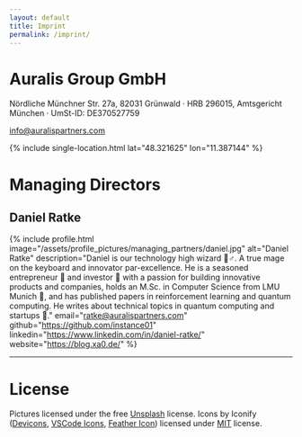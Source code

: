 ```yaml
---
layout: default
title: Imprint
permalink: /imprint/
---
```


# Auralis Group GmbH
Nördliche Münchner Str. 27a, 82031 Grünwald · HRB 296015, Amtsgericht München · UmSt-ID: DE370527759

[info@auralispartners.com](mailto:info@auralispartners.com)

{% include single-location.html lat="48.321625" lon="11.387144" %}

# Managing Directors

## Daniel Ratke

{% include profile.html 
  image="/assets/profile_pictures/managing_partners/daniel.jpg" 
  alt="Daniel Ratke" 
  description="Daniel is our technology high wizard 🧙♂️. A true mage on the keyboard and innovator par-excellence. He is a seasoned entrepreneur 👔 and investor 💸 with a passion for building innovative products and companies, holds an M.Sc. in Computer Science from LMU Munich 🧪, and has published papers in reinforcement learning and quantum computing. He writes about technical topics in quantum computing and startups 📝."
  email="ratke@auralispartners.com"
  github="https://github.com/instance01"
  linkedin="https://www.linkedin.com/in/daniel-ratke/"
  website="https://blog.xa0.de/"
%}

---

# License

Pictures licensed under the free [Unsplash](https://unsplash.com/) license. Icons by Iconify ([Devicons](https://icon-sets.iconify.design/devicon/), [VSCode Icons](https://icon-sets.iconify.design/vscode-icons/), [Feather Icon](https://icon-sets.iconify.design/fe/)) licensed under [MIT](https://mit-license.org/) license.
